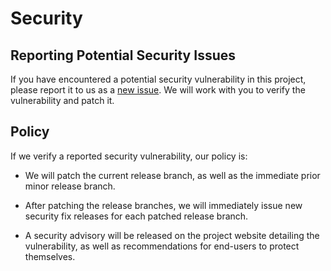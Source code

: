 # Security

## Reporting Potential Security Issues

If you have encountered a potential security vulnerability in this project,
please report it to us as a [new issue](https://github.com/alexis-gss/laravel-activity-logs/issues/new/choose). We will work with you to
verify the vulnerability and patch it.

## Policy

If we verify a reported security vulnerability, our policy is:

- We will patch the current release branch, as well as the immediate prior minor
  release branch.

- After patching the release branches, we will immediately issue new security
  fix releases for each patched release branch.

- A security advisory will be released on the project website detailing the
  vulnerability, as well as recommendations for end-users to protect themselves.
